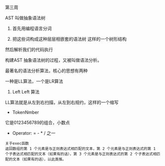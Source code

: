 第三周

AST 叫做抽象语法树

1. 首先用编程语言分词

2. 把这些词构成这种层层相嵌套的语法树 这样的一个树形结构

然后解析我们的代码执行

构建AST 抽象语法树的过程，又被叫做语法分析。

最著名的语法分析算法，核心的思想有两种

一种是LL算法，一个是LR算法

1. Left Left 算法 

LL算法就是从左到右扫描，从左到右规约，这样的一个缩写 


- TokenNmber

它是0123456789的组合，小数点

- Operator: = - * / 之一


```
关于exec函数
返回数组的第 1 个元素是与正则表达式相匹配的文本，第 2 个元素是与正则表达式的第 1 个子表达式相匹配的文本（如果有的话），第 3 个元素是与正则表达式的第 2 个子表达式相匹配的文本（如果有的话），以此类推。
```